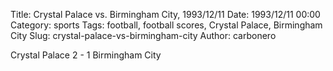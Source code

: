 Title: Crystal Palace vs. Birmingham City, 1993/12/11
Date: 1993/12/11 00:00
Category: sports
Tags: football, football scores, Crystal Palace, Birmingham City
Slug: crystal-palace-vs-birmingham-city
Author: carbonero


Crystal Palace 2 - 1 Birmingham City
